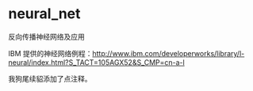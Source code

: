 # neural_net
反向传播神经网络及应用

IBM 提供的神经网络例程：http://www.ibm.com/developerworks/library/l-neural/index.html?S_TACT=105AGX52&S_CMP=cn-a-l

我狗尾续貂添加了点注释。